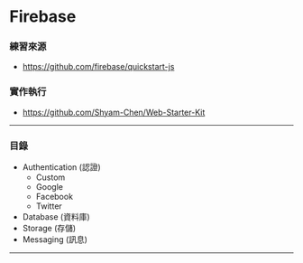 # Firebase

### 練習來源
* https://github.com/firebase/quickstart-js

### 實作執行
* https://github.com/Shyam-Chen/Web-Starter-Kit

***

### 目錄
* Authentication (認證)
  * Custom
  * Google
  * Facebook
  * Twitter
* Database (資料庫)
* Storage (存儲)
* Messaging (訊息)

***

